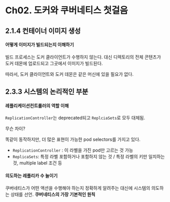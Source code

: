 # Ch02. 도커와 쿠버네티스 첫걸음

## 2.1.4 컨테이너 이미지 생성

#### 어떻게 이미지가 빌드되는지 이해하기
빌드 프로세스는 도커 클라이언트가 수행하지 않는다. 대신 디렉토리의 전체 콘텐츠가 도커 데몬에 업로드되고 그곳에서 이미지가 빌드된다.

따라서, 도커 클라이언트와 도커 데몬은 같은 머신에 있을 필요가 없다.

## 2.3.3 시스템의 논리적인 부분
#### 레플리케이션컨트롤러의 역할 이해
`ReplicationController`는 deprecated되고 `ReplciaSets`로 모두 대체됨.

무슨 차이?

똑같이 동작하지만, 더 많은 표현이 가능한 pod selectors를 가지고 있다.
* `ReplicationController` : 이 라벨을 가진 pod만 고르는 것 가능
* `ReplicaSets`: 특정 라벨 포함하거나 포함하지 않는 것 / 특정 라벨의 키만 일치하는 것, multiple label 조건 등

#### 의도하는 레플리카 수 늘이기
쿠버네티스가 어떤 액션을 수행해야 하는지 정확하게 알려주는 대신에 시스템의 의도하는 상태를 선언.
**쿠버네티스의 가장 기본적인 원칙**
